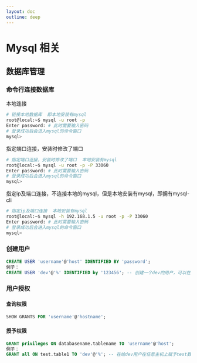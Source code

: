 ```yaml
---
layout: doc
outline: deep
---
```


# Mysql 相关

## 数据库管理


### 命令行连接数据库

本地连接

```bash
# 链接本地数据库  即本地安装有mysql
root@local:~$ mysql -u root -p
Enter password: # 此时需要输入密码
# 登录成功后会进入mysql的命令窗口
mysql> 
```

指定端口连接，安装时修改了端口

```bash
# 指定端口连接，安装时修改了端口  本地安装有mysql
root@local:~$ mysql -u root -p -P 33060
Enter password: # 此时需要输入密码
# 登录成功后会进入mysql的命令窗口
mysql> 
```

指定ip及端口连接，不连接本地的mysql，但是本地安装有mysql，即拥有mysql-cli

```bash
# 指定ip及端口连接  本地安装有mysql
root@local:~$ mysql -h 192.168.1.5 -u root -p -P 33060
Enter password: # 此时需要输入密码
# 登录成功后会进入mysql的命令窗口
mysql> 
```

### 创建用户

```sql
CREATE USER 'username'@'host' IDENTIFIED BY 'password';
例子：
CREATE USER 'dev'@'%' IDENTIFIED by '123456'; -- 创建一个dev的用户，可以在任意主机上登录，密码为123456
```

### 用户授权

#### 查询权限

```sql
SHOW GRANTS FOR 'username'@'hostname';
```

#### 授予权限

```sql
GRANT privileges ON databasename.tablename TO 'username'@'host';
例子：
GRANT all ON test.table1 TO 'dev'@'%'; -- 在给dev用户在任意主机上赋予test数据库中的table1表全部权限
```
